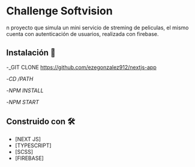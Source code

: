 # Challenge Softvision

n proyecto que simula un mini servicio de streming de peliculas, el mismo cuenta con autenticación de usuarios, realizada con firebase.

## Instalación 🔧

-_GIT CLONE https://github.com/ezegonzalez912/nextjs-app

-_CD /PATH_

-_NPM INSTALL_

-_NPM START_

## Construido con 🛠️

* [NEXT JS] 
* [TYPESCRIPT]
* [SCSS]
* [FIREBASE]
